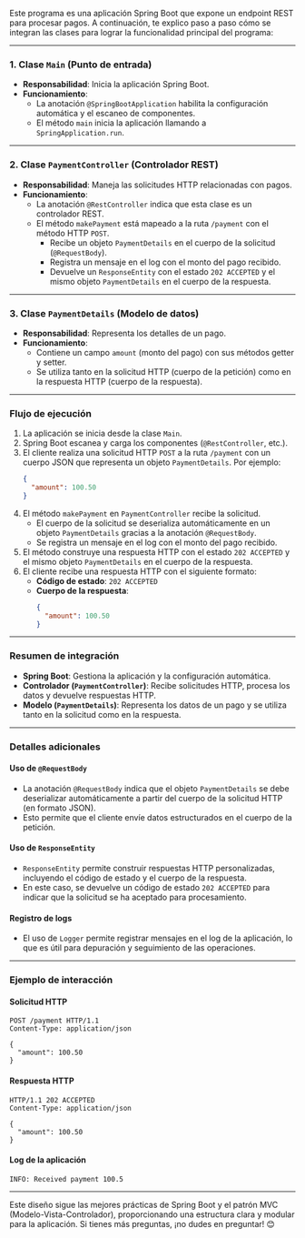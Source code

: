 Este programa es una aplicación Spring Boot que expone un endpoint REST para procesar pagos. A continuación, te explico paso a paso cómo se integran las clases para lograr la funcionalidad principal del programa:

---

### **1. Clase `Main` (Punto de entrada)**
- **Responsabilidad**: Inicia la aplicación Spring Boot.
- **Funcionamiento**:
    - La anotación `@SpringBootApplication` habilita la configuración automática y el escaneo de componentes.
    - El método `main` inicia la aplicación llamando a `SpringApplication.run`.

---

### **2. Clase `PaymentController` (Controlador REST)**
- **Responsabilidad**: Maneja las solicitudes HTTP relacionadas con pagos.
- **Funcionamiento**:
    - La anotación `@RestController` indica que esta clase es un controlador REST.
    - El método `makePayment` está mapeado a la ruta `/payment` con el método HTTP `POST`.
        - Recibe un objeto `PaymentDetails` en el cuerpo de la solicitud (`@RequestBody`).
        - Registra un mensaje en el log con el monto del pago recibido.
        - Devuelve un `ResponseEntity` con el estado `202 ACCEPTED` y el mismo objeto `PaymentDetails` en el cuerpo de la respuesta.

---

### **3. Clase `PaymentDetails` (Modelo de datos)**
- **Responsabilidad**: Representa los detalles de un pago.
- **Funcionamiento**:
    - Contiene un campo `amount` (monto del pago) con sus métodos getter y setter.
    - Se utiliza tanto en la solicitud HTTP (cuerpo de la petición) como en la respuesta HTTP (cuerpo de la respuesta).

---

### **Flujo de ejecución**
1. La aplicación se inicia desde la clase `Main`.
2. Spring Boot escanea y carga los componentes (`@RestController`, etc.).
3. El cliente realiza una solicitud HTTP `POST` a la ruta `/payment` con un cuerpo JSON que representa un objeto `PaymentDetails`. Por ejemplo:
   ```json
   {
     "amount": 100.50
   }
   ```
4. El método `makePayment` en `PaymentController` recibe la solicitud.
    - El cuerpo de la solicitud se deserializa automáticamente en un objeto `PaymentDetails` gracias a la anotación `@RequestBody`.
    - Se registra un mensaje en el log con el monto del pago recibido.
5. El método construye una respuesta HTTP con el estado `202 ACCEPTED` y el mismo objeto `PaymentDetails` en el cuerpo de la respuesta.
6. El cliente recibe una respuesta HTTP con el siguiente formato:
    - **Código de estado**: `202 ACCEPTED`
    - **Cuerpo de la respuesta**:
      ```json
      {
        "amount": 100.50
      }
      ```

---

### **Resumen de integración**
- **Spring Boot**: Gestiona la aplicación y la configuración automática.
- **Controlador (`PaymentController`)**: Recibe solicitudes HTTP, procesa los datos y devuelve respuestas HTTP.
- **Modelo (`PaymentDetails`)**: Representa los datos de un pago y se utiliza tanto en la solicitud como en la respuesta.

---

### **Detalles adicionales**

#### **Uso de `@RequestBody`**
- La anotación `@RequestBody` indica que el objeto `PaymentDetails` se debe deserializar automáticamente a partir del cuerpo de la solicitud HTTP (en formato JSON).
- Esto permite que el cliente envíe datos estructurados en el cuerpo de la petición.

#### **Uso de `ResponseEntity`**
- `ResponseEntity` permite construir respuestas HTTP personalizadas, incluyendo el código de estado y el cuerpo de la respuesta.
- En este caso, se devuelve un código de estado `202 ACCEPTED` para indicar que la solicitud se ha aceptado para procesamiento.

#### **Registro de logs**
- El uso de `Logger` permite registrar mensajes en el log de la aplicación, lo que es útil para depuración y seguimiento de las operaciones.

---

### **Ejemplo de interacción**

#### **Solicitud HTTP**
```http
POST /payment HTTP/1.1
Content-Type: application/json

{
  "amount": 100.50
}
```

#### **Respuesta HTTP**
```http
HTTP/1.1 202 ACCEPTED
Content-Type: application/json

{
  "amount": 100.50
}
```

#### **Log de la aplicación**
```
INFO: Received payment 100.5
```

---

Este diseño sigue las mejores prácticas de Spring Boot y el patrón MVC (Modelo-Vista-Controlador), proporcionando una estructura clara y modular para la aplicación. Si tienes más preguntas, ¡no dudes en preguntar! 😊